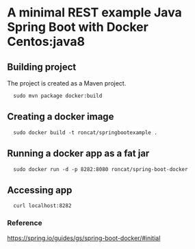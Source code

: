 # A minimal REST example Java Spring Boot with Docker Centos:java8

## Building project
The project is created as a Maven project.

```
  sudo mvn package docker:build 
```

## Creating a docker image
```
  sudo docker build -t roncat/springbootexample .
```

## Running a docker app as a fat jar
```
  sudo docker run -d -p 8282:8080 roncat/spring-boot-docker
```

## Accessing app
``` 
  curl localhost:8282
```

### Reference
https://spring.io/guides/gs/spring-boot-docker/#initial